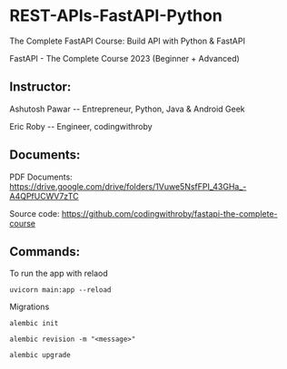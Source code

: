 # REST-APIs-FastAPI-Python

The Complete FastAPI Course: Build API with Python & FastAPI

FastAPI - The Complete Course 2023 (Beginner + Advanced)

## Instructor:

Ashutosh Pawar -- Entrepreneur, Python, Java & Android Geek

Eric Roby -- Engineer, codingwithroby

## Documents:

PDF Documents: https://drive.google.com/drive/folders/1Vuwe5NsfFPI_43GHa_-A4QPfUCWV7zTC

Source code: https://github.com/codingwithroby/fastapi-the-complete-course

## Commands:

To run the app with relaod
```
uvicorn main:app --reload
```

Migrations
```
alembic init

alembic revision -m "<message>"

alembic upgrade

```